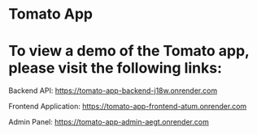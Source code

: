 
# Tomato App
# To view a demo of the Tomato app, please visit the following links:

Backend API: https://tomato-app-backend-j18w.onrender.com


Frontend Application: https://tomato-app-frontend-atum.onrender.com


Admin Panel: https://tomato-app-admin-aegt.onrender.com

